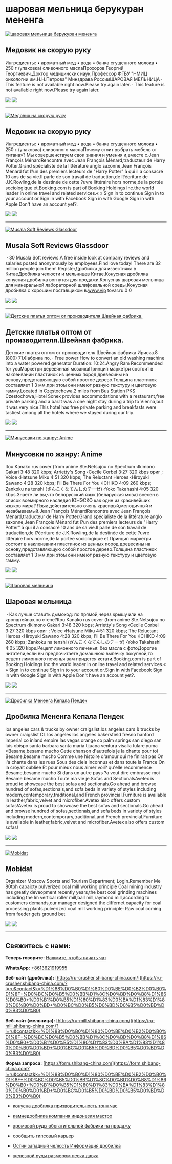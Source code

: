 # шаровая мельница берукуран мененга

<a href="https://swt.shibang-china.com/?l=ru&img&k=%D1%88%D0%B0%D1%80%D0%BE%D0%B2%D0%B0%D1%8F+%D0%BC%D0%B5%D0%BB%D1%8C%D0%BD%D0%B8%D1%86%D0%B0+%D0%B1%D0%B5%D1%80%D1%83%D0%BA%D1%83%D1%80%D0%B0%D0%BD+%D0%BC%D0%B5%D0%BD%D0%B5%D0%BD%D0%B3%D0%B0" target="_blank">![шаровая мельница берукуран мененга](http://static.shibang-china.com/all-800x300/189.jpg)</a>

## Медовик на скорую руку
Ингредиенты: • ароматный мед • вода • банка сгущенного молока • 250 г (упаковка) сливочного маслаПрохоров Георгий Георгиевич.Доктор медицинских наук,Профессор ФГБУ &quot;НМИЦ онкологии им.Н.Н.Петрова&quot; Минздрава РоссииШАРОВАЯ МЕЛЬНИЦА&nbsp;&#0183;&#32;This feature is not available right now.Please try again later.&nbsp;&#0183;&#32;This feature is not available right now.Please try again later.


<a href="https://whatsapp.shibangsoft.com/WhatsApp.php" target="_blank" title="WhatsApp">![](http://static.shibang-china.com/icon/whatsapp.png)</a> <a href="https://swt.shibang-china.com/?l=ru&icon&k=%D1%88%D0%B0%D1%80%D0%BE%D0%B2%D0%B0%D1%8F+%D0%BC%D0%B5%D0%BB%D1%8C%D0%BD%D0%B8%D1%86%D0%B0+%D0%B1%D0%B5%D1%80%D1%83%D0%BA%D1%83%D1%80%D0%B0%D0%BD+%D0%BC%D0%B5%D0%BD%D0%B5%D0%BD%D0%B3%D0%B0" target="_blank">![](http://static.shibang-china.com/icon/chat-ru.png)</a>

---

<a href="https://swt.shibang-china.com/?l=ru&img&k=%D1%88%D0%B0%D1%80%D0%BE%D0%B2%D0%B0%D1%8F+%D0%BC%D0%B5%D0%BB%D1%8C%D0%BD%D0%B8%D1%86%D0%B0+%D0%B1%D0%B5%D1%80%D1%83%D0%BA%D1%83%D1%80%D0%B0%D0%BD+%D0%BC%D0%B5%D0%BD%D0%B5%D0%BD%D0%B3%D0%B0" target="_blank">![Медовик на скорую руку](http://static.shibang-china.com/all-800x300/1364.jpg)</a>

## Медовик на скорую руку
Ингредиенты: • ароматный мед • вода • банка сгущенного молока • 250 г (упаковка) сливочного маслаПочему стоит выбрать мебель от &#171;итана&#187;? Мы совершенствуем свои знания и умения и,вместе с.Jean Fran&#231;ois M&#233;nardRencontre avec Jean Fran&#231;ois M&#233;nard,traducteur de Harry Potter.Grand sp&#233;cialiste de la litt&#233;rature anglo saxonne,Jean Fran&#231;ois M&#233;nard fut l?un des premiers lecteurs de &quot;Harry Potter&quot; &#224; qui il a consacr&#233; 10 ans de sa vie.Il parle de son travail de traduction,de l?&#233;criture de J.K.Rowling,de la destin&#233;e de cette ?uvre litt&#233;raire hors norme,de la port&#233;e sociologique et.Booking.com is part of Booking Holdings Inc.the world leader in online travel and related services.&#171; &#187; Sign in to continue Sign in to your account or.Sign in with Facebook Sign in with Google Sign in with Apple Don't have an account yet?.


<a href="https://whatsapp.shibangsoft.com/WhatsApp.php" target="_blank" title="WhatsApp">![](http://static.shibang-china.com/icon/whatsapp.png)</a> <a href="https://swt.shibang-china.com/?l=ru&icon&k=%D1%88%D0%B0%D1%80%D0%BE%D0%B2%D0%B0%D1%8F+%D0%BC%D0%B5%D0%BB%D1%8C%D0%BD%D0%B8%D1%86%D0%B0+%D0%B1%D0%B5%D1%80%D1%83%D0%BA%D1%83%D1%80%D0%B0%D0%BD+%D0%BC%D0%B5%D0%BD%D0%B5%D0%BD%D0%B3%D0%B0" target="_blank">![](http://static.shibang-china.com/icon/chat-ru.png)</a>

---

<a href="https://swt.shibang-china.com/?l=ru&img&k=%D1%88%D0%B0%D1%80%D0%BE%D0%B2%D0%B0%D1%8F+%D0%BC%D0%B5%D0%BB%D1%8C%D0%BD%D0%B8%D1%86%D0%B0+%D0%B1%D0%B5%D1%80%D1%83%D0%BA%D1%83%D1%80%D0%B0%D0%BD+%D0%BC%D0%B5%D0%BD%D0%B5%D0%BD%D0%B3%D0%B0" target="_blank">![Musala Soft Reviews Glassdoor](http://static.shibang-china.com/all-800x300/674.jpg)</a>

## Musala Soft Reviews Glassdoor
&nbsp;&#0183;&#32;30 Musala Soft reviews.A free inside look at company reviews and salaries posted anonymously by employees.Find love today! There are 32 million people join them! RegisterДробилка для известняка в КитаеДробилка челюсти и мельницев Китае.Конусная дробилка конусная дробилка вогнутая для продажи,Конусная шаровая мельница для минеральной лабораторной шлифовальной среды,Конусная дробилка с хорошим поставщиком в.www.vip tovar.ru.0 0


<a href="https://whatsapp.shibangsoft.com/WhatsApp.php" target="_blank" title="WhatsApp">![](http://static.shibang-china.com/icon/whatsapp.png)</a> <a href="https://swt.shibang-china.com/?l=ru&icon&k=%D1%88%D0%B0%D1%80%D0%BE%D0%B2%D0%B0%D1%8F+%D0%BC%D0%B5%D0%BB%D1%8C%D0%BD%D0%B8%D1%86%D0%B0+%D0%B1%D0%B5%D1%80%D1%83%D0%BA%D1%83%D1%80%D0%B0%D0%BD+%D0%BC%D0%B5%D0%BD%D0%B5%D0%BD%D0%B3%D0%B0" target="_blank">![](http://static.shibang-china.com/icon/chat-ru.png)</a>

---

<a href="https://swt.shibang-china.com/?l=ru&img&k=%D1%88%D0%B0%D1%80%D0%BE%D0%B2%D0%B0%D1%8F+%D0%BC%D0%B5%D0%BB%D1%8C%D0%BD%D0%B8%D1%86%D0%B0+%D0%B1%D0%B5%D1%80%D1%83%D0%BA%D1%83%D1%80%D0%B0%D0%BD+%D0%BC%D0%B5%D0%BD%D0%B5%D0%BD%D0%B3%D0%B0" target="_blank">![Детские платья оптом от производителя.Швейная фабрика.](http://static.shibang-china.com/all-800x300/98.jpg)</a>

## Детские платья оптом от производителя.Швейная фабрика.
Детские платья оптом от производителя.Швейная фабрика Ириска.8 (800) 71.Фабрика по.&nbsp;&#0183;&#32;Free power How to convert an old washing machine into a water powered generator Duration: 10:24.Angry Ram Recommended for youМаркетри деревянная мозаикаПринцип маркетри состоит в наклеивании пластинок из ценных пород древесины на основу,представляющую собой простое дерево.Толщина пластинок составляет 1 3 мм,при этом они имеют разную текстуру и цветовую гамму.Located in Częstochowa,2 miles from Bus Station PKS Czestochowa,Hotel Sonex provides accommodations with a restaurant,free private parking and a bar.It was a one night stay during a trip to Vienna,but it was very nice.This hotel has free private parking and breakfasts were tastiest among all the hotels where we stayed during our trip.


<a href="https://whatsapp.shibangsoft.com/WhatsApp.php" target="_blank" title="WhatsApp">![](http://static.shibang-china.com/icon/whatsapp.png)</a> <a href="https://swt.shibang-china.com/?l=ru&icon&k=%D1%88%D0%B0%D1%80%D0%BE%D0%B2%D0%B0%D1%8F+%D0%BC%D0%B5%D0%BB%D1%8C%D0%BD%D0%B8%D1%86%D0%B0+%D0%B1%D0%B5%D1%80%D1%83%D0%BA%D1%83%D1%80%D0%B0%D0%BD+%D0%BC%D0%B5%D0%BD%D0%B5%D0%BD%D0%B3%D0%B0" target="_blank">![](http://static.shibang-china.com/icon/chat-ru.png)</a>

---

<a href="https://swt.shibang-china.com/?l=ru&img&k=%D1%88%D0%B0%D1%80%D0%BE%D0%B2%D0%B0%D1%8F+%D0%BC%D0%B5%D0%BB%D1%8C%D0%BD%D0%B8%D1%86%D0%B0+%D0%B1%D0%B5%D1%80%D1%83%D0%BA%D1%83%D1%80%D0%B0%D0%BD+%D0%BC%D0%B5%D0%BD%D0%B5%D0%BD%D0%B3%D0%B0" target="_blank">![Минусовки по жанру: Anime](http://static.shibang-china.com/all-800x300/1367.jpg)</a>

## Минусовки по жанру: Anime
Itou Kanako rus cover (from anime Ste.Netsujou no Spectrum ‹Ikimono Gakari 3:48 320 kbps; Arrietty's Song ‹Cecile Corbel 3:27 320 kbps ориг ; Voice ‹Hatsune Miku 4:51 320 kbps; The Reluctant Heroes ‹Hiroyuki Sawano 4:28 320 kbps; I'll Be There For You ‹ICHIKO 4:09 260 kbps; Zankoku na tenshi (ざんこくなてんしのテーゼ) ‹Yoko Takahashi 4:05 320 kbps.Знаете ли вы,что белорусский язык (беларуская мова) внесен в список всемирного наследия ЮНЭСКО как один из красивейших языков мира? Язык действительно очень красивый,мелодичный и незабываемый.Jean Fran&#231;ois M&#233;nardRencontre avec Jean Fran&#231;ois M&#233;nard,traducteur de Harry Potter.Grand sp&#233;cialiste de la litt&#233;rature anglo saxonne,Jean Fran&#231;ois M&#233;nard fut l?un des premiers lecteurs de &quot;Harry Potter&quot; &#224; qui il a consacr&#233; 10 ans de sa vie.Il parle de son travail de traduction,de l?&#233;criture de J.K.Rowling,de la destin&#233;e de cette ?uvre litt&#233;raire hors norme,de la port&#233;e sociologique et.Принцип маркетри состоит в наклеивании пластинок из ценных пород древесины на основу,представляющую собой простое дерево.Толщина пластинок составляет 1 3 мм,при этом они имеют разную текстуру и цветовую гамму.


<a href="https://whatsapp.shibangsoft.com/WhatsApp.php" target="_blank" title="WhatsApp">![](http://static.shibang-china.com/icon/whatsapp.png)</a> <a href="https://swt.shibang-china.com/?l=ru&icon&k=%D1%88%D0%B0%D1%80%D0%BE%D0%B2%D0%B0%D1%8F+%D0%BC%D0%B5%D0%BB%D1%8C%D0%BD%D0%B8%D1%86%D0%B0+%D0%B1%D0%B5%D1%80%D1%83%D0%BA%D1%83%D1%80%D0%B0%D0%BD+%D0%BC%D0%B5%D0%BD%D0%B5%D0%BD%D0%B3%D0%B0" target="_blank">![](http://static.shibang-china.com/icon/chat-ru.png)</a>

---

<a href="https://swt.shibang-china.com/?l=ru&img&k=%D1%88%D0%B0%D1%80%D0%BE%D0%B2%D0%B0%D1%8F+%D0%BC%D0%B5%D0%BB%D1%8C%D0%BD%D0%B8%D1%86%D0%B0+%D0%B1%D0%B5%D1%80%D1%83%D0%BA%D1%83%D1%80%D0%B0%D0%BD+%D0%BC%D0%B5%D0%BD%D0%B5%D0%BD%D0%B3%D0%B0" target="_blank">![Шаровая мельница](http://static.shibang-china.com/all-800x300/312.jpg)</a>

## Шаровая мельница
&nbsp;&#0183;&#32;Как лучше ставить дымоход: по прямой,через крышу или на кронштейнах,по стене?Itou Kanako rus cover (from anime Ste.Netsujou no Spectrum ‹Ikimono Gakari 3:48 320 kbps; Arrietty's Song ‹Cecile Corbel 3:27 320 kbps ориг ; Voice ‹Hatsune Miku 4:51 320 kbps; The Reluctant Heroes ‹Hiroyuki Sawano 4:28 320 kbps; I'll Be There For You ‹ICHIKO 4:09 260 kbps; Zankoku na tenshi (ざんこくなてんしのテーゼ) ‹Yoko Takahashi 4:05 320 kbps.Рецепт лимонного печенья: без масла с фотоДорогие читатели,если вы предпочитаете домашнюю выпечку покупной,то рецепт лимонного печенья вам придется кстати.Booking.com is part of Booking Holdings Inc.the world leader in online travel and related services.&#171; &#187; Sign in to continue Sign in to your account or.Sign in with Facebook Sign in with Google Sign in with Apple Don't have an account yet?.


<a href="https://whatsapp.shibangsoft.com/WhatsApp.php" target="_blank" title="WhatsApp">![](http://static.shibang-china.com/icon/whatsapp.png)</a> <a href="https://swt.shibang-china.com/?l=ru&icon&k=%D1%88%D0%B0%D1%80%D0%BE%D0%B2%D0%B0%D1%8F+%D0%BC%D0%B5%D0%BB%D1%8C%D0%BD%D0%B8%D1%86%D0%B0+%D0%B1%D0%B5%D1%80%D1%83%D0%BA%D1%83%D1%80%D0%B0%D0%BD+%D0%BC%D0%B5%D0%BD%D0%B5%D0%BD%D0%B3%D0%B0" target="_blank">![](http://static.shibang-china.com/icon/chat-ru.png)</a>

---

<a href="https://swt.shibang-china.com/?l=ru&img&k=%D1%88%D0%B0%D1%80%D0%BE%D0%B2%D0%B0%D1%8F+%D0%BC%D0%B5%D0%BB%D1%8C%D0%BD%D0%B8%D1%86%D0%B0+%D0%B1%D0%B5%D1%80%D1%83%D0%BA%D1%83%D1%80%D0%B0%D0%BD+%D0%BC%D0%B5%D0%BD%D0%B5%D0%BD%D0%B3%D0%B0" target="_blank">![Дробилка Мененга Кепала Пендек](http://static.shibang-china.com/all-800x300/635.jpg)</a>

## Дробилка Мененга Кепала Пендек
los angeles cars &amp; trucks by owner craigslist.los angeles cars &amp; trucks by owner craigslist CL los angeles los angeles bakersfield fresno hanford imperial co inland empire las vegas orange co palm springs san diego san luis obispo santa barbara santa maria tijuana ventura visalia tulare yuma &gt;Besame,besame mucho Cette chanson d'autrefois je la chante pour toi Besame,besame mucho Comme une histoire d'amour qui ne finirait pas On l'a chante dans les rues Sous des ciels inconnus et dans toute la France On la croyait oubliee Et pour mieux nous aimer voil? qu'elle recommence Besame,besame mucho Si dans un autre pays ?a veut dire embrasse moi Besame besame mucho Toute ma vie je.Sofas and SectionalsAvetex is proud to showcase the best sofas and sectionals.Go ahead and browse hundred of sofas,sectionals,and sofa beds in variety of styles including modern,contemporary,traditional,and French provincial.Furniture is available in leather,fabric,velvet and microfiber.Avetex also offers custom sofas!Avetex is proud to showcase the best sofas and sectionals.Go ahead and browse hundred of sofas,sectionals,and sofa beds in variety of styles including modern,contemporary,traditional,and French provincial.Furniture is available in leather,fabric,velvet and microfiber.Avetex also offers custom sofas!


<a href="https://whatsapp.shibangsoft.com/WhatsApp.php" target="_blank" title="WhatsApp">![](http://static.shibang-china.com/icon/whatsapp.png)</a> <a href="https://swt.shibang-china.com/?l=ru&icon&k=%D1%88%D0%B0%D1%80%D0%BE%D0%B2%D0%B0%D1%8F+%D0%BC%D0%B5%D0%BB%D1%8C%D0%BD%D0%B8%D1%86%D0%B0+%D0%B1%D0%B5%D1%80%D1%83%D0%BA%D1%83%D1%80%D0%B0%D0%BD+%D0%BC%D0%B5%D0%BD%D0%B5%D0%BD%D0%B3%D0%B0" target="_blank">![](http://static.shibang-china.com/icon/chat-ru.png)</a>

---

<a href="https://swt.shibang-china.com/?l=ru&img&k=%D1%88%D0%B0%D1%80%D0%BE%D0%B2%D0%B0%D1%8F+%D0%BC%D0%B5%D0%BB%D1%8C%D0%BD%D0%B8%D1%86%D0%B0+%D0%B1%D0%B5%D1%80%D1%83%D0%BA%D1%83%D1%80%D0%B0%D0%BD+%D0%BC%D0%B5%D0%BD%D0%B5%D0%BD%D0%B3%D0%B0" target="_blank">![Mobidat](http://static.shibang-china.com/all-800x300/1451.jpg)</a>

## Mobidat
Organizer Moscow Sports and Tourism Department; Login.Remember Me 80tph capaicty pulverized coal mill working principle Coal mining industry has greatly deveopment recently years,the best coal grinding machines including the lm vertical roller mill,ball mill,raymond mill,according to customers demands,our manager designed the differnet capacity for coal processing plants.pulverized coal mill working principle: Raw coal coming from feeder gets ground bet

<a href="https://whatsapp.shibangsoft.com/WhatsApp.php" target="_blank" title="WhatsApp">![](http://static.shibang-china.com/icon/whatsapp.png)</a> <a href="https://swt.shibang-china.com/?l=ru&icon&k=%D1%88%D0%B0%D1%80%D0%BE%D0%B2%D0%B0%D1%8F+%D0%BC%D0%B5%D0%BB%D1%8C%D0%BD%D0%B8%D1%86%D0%B0+%D0%B1%D0%B5%D1%80%D1%83%D0%BA%D1%83%D1%80%D0%B0%D0%BD+%D0%BC%D0%B5%D0%BD%D0%B5%D0%BD%D0%B3%D0%B0" target="_blank">![](http://static.shibang-china.com/icon/chat-ru.png)</a>

---
## Свяжитесь с нами:

**Теперь говорите:** [Нажмите, чтобы начать чат](https://swt.shibang-china.com?l=ru&contact&k=%D1%88%D0%B0%D1%80%D0%BE%D0%B2%D0%B0%D1%8F+%D0%BC%D0%B5%D0%BB%D1%8C%D0%BD%D0%B8%D1%86%D0%B0+%D0%B1%D0%B5%D1%80%D1%83%D0%BA%D1%83%D1%80%D0%B0%D0%BD+%D0%BC%D0%B5%D0%BD%D0%B5%D0%BD%D0%B3%D0%B0)

**WhatsApp:**  [+8613621919955](https://whatsapp.shibangsoft.com/WhatsApp.php)

**Веб-сайт (дробилка):** [https://ru-crusher.shibang-china.com/](https://ru-crusher.shibang-china.com/?l=ru&contact&k=%D1%88%D0%B0%D1%80%D0%BE%D0%B2%D0%B0%D1%8F+%D0%BC%D0%B5%D0%BB%D1%8C%D0%BD%D0%B8%D1%86%D0%B0+%D0%B1%D0%B5%D1%80%D1%83%D0%BA%D1%83%D1%80%D0%B0%D0%BD+%D0%BC%D0%B5%D0%BD%D0%B5%D0%BD%D0%B3%D0%B0)

**Веб-сайт (мельница):** [https://ru-mill.shibang-china.com/](https://ru-mill.shibang-china.com/?l=ru&contact&k=%D1%88%D0%B0%D1%80%D0%BE%D0%B2%D0%B0%D1%8F+%D0%BC%D0%B5%D0%BB%D1%8C%D0%BD%D0%B8%D1%86%D0%B0+%D0%B1%D0%B5%D1%80%D1%83%D0%BA%D1%83%D1%80%D0%B0%D0%BD+%D0%BC%D0%B5%D0%BD%D0%B5%D0%BD%D0%B3%D0%B0)

**Форма запроса:** [https://form.shibang-china.com](https://form.shibang-china.com?l=ru&contact&k=%D1%88%D0%B0%D1%80%D0%BE%D0%B2%D0%B0%D1%8F+%D0%BC%D0%B5%D0%BB%D1%8C%D0%BD%D0%B8%D1%86%D0%B0+%D0%B1%D0%B5%D1%80%D1%83%D0%BA%D1%83%D1%80%D0%B0%D0%BD+%D0%BC%D0%B5%D0%BD%D0%B5%D0%BD%D0%B3%D0%B0)

* [конусна дробилка призводительность тонн час](../109/%D0%BA%D0%BE%D0%BD%D1%83%D1%81%D0%BD%D0%B0%20%D0%B4%D1%80%D0%BE%D0%B1%D0%B8%D0%BB%D0%BA%D0%B0%20%D0%BF%D1%80%D0%B8%D0%B7%D0%B2%D0%BE%D0%B4%D0%B8%D1%82%D0%B5%D0%BB%D1%8C%D0%BD%D0%BE%D1%81%D1%82%D1%8C%20%D1%82%D0%BE%D0%BD%D0%BD%20%D1%87%D0%B0%D1%81.md)

* [камнедробилка компания индонезия мастро](../116/%D0%BA%D0%B0%D0%BC%D0%BD%D0%B5%D0%B4%D1%80%D0%BE%D0%B1%D0%B8%D0%BB%D0%BA%D0%B0%20%D0%BA%D0%BE%D0%BC%D0%BF%D0%B0%D0%BD%D0%B8%D1%8F%20%D0%B8%D0%BD%D0%B4%D0%BE%D0%BD%D0%B5%D0%B7%D0%B8%D1%8F%20%D0%BC%D0%B0%D1%81%D1%82%D1%80%D0%BE.md)

* [хромовой руды обогатительной фабрики на продажу](../109/%D1%85%D1%80%D0%BE%D0%BC%D0%BE%D0%B2%D0%BE%D0%B9%20%D1%80%D1%83%D0%B4%D1%8B%20%D0%BE%D0%B1%D0%BE%D0%B3%D0%B0%D1%82%D0%B8%D1%82%D0%B5%D0%BB%D1%8C%D0%BD%D0%BE%D0%B9%20%D1%84%D0%B0%D0%B1%D1%80%D0%B8%D0%BA%D0%B8%20%D0%BD%D0%B0%20%D0%BF%D1%80%D0%BE%D0%B4%D0%B0%D0%B6%D1%83.md)

* [сообщить гипсовый карьер](../110/%D1%81%D0%BE%D0%BE%D0%B1%D1%89%D0%B8%D1%82%D1%8C%20%D0%B3%D0%B8%D0%BF%D1%81%D0%BE%D0%B2%D1%8B%D0%B9%20%D0%BA%D0%B0%D1%80%D1%8C%D0%B5%D1%80.md)

* [Остин западный челюсть Информация дробилка](../113/%D0%9E%D1%81%D1%82%D0%B8%D0%BD%20%D0%B7%D0%B0%D0%BF%D0%B0%D0%B4%D0%BD%D1%8B%D0%B9%20%D1%87%D0%B5%D0%BB%D1%8E%D1%81%D1%82%D1%8C%20%D0%98%D0%BD%D1%84%D0%BE%D1%80%D0%BC%D0%B0%D1%86%D0%B8%D1%8F%20%D0%B4%D1%80%D0%BE%D0%B1%D0%B8%D0%BB%D0%BA%D0%B0.md)

* [железной руды размером песка давка](../106/%D0%B6%D0%B5%D0%BB%D0%B5%D0%B7%D0%BD%D0%BE%D0%B9%20%D1%80%D1%83%D0%B4%D1%8B%20%D1%80%D0%B0%D0%B7%D0%BC%D0%B5%D1%80%D0%BE%D0%BC%20%D0%BF%D0%B5%D1%81%D0%BA%D0%B0%20%D0%B4%D0%B0%D0%B2%D0%BA%D0%B0.md)